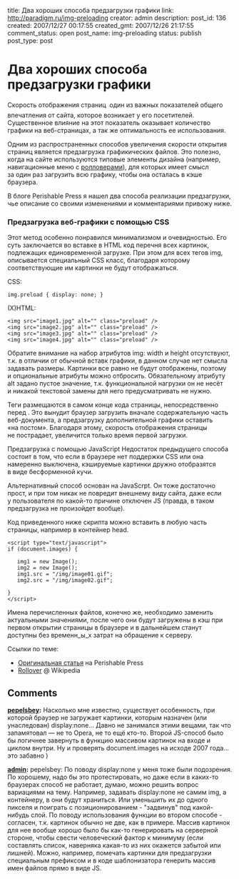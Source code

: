title: Два хороших способа предзагрузки графики
link: http://paradigm.ru/img-preloading
creator: admin
description: 
post_id: 136
created: 2007/12/27 00:17:55
created_gmt: 2007/12/26 21:17:55
comment_status: open
post_name: img-preloading
status: publish
post_type: post

# Два хороших способа предзагрузки графики

Скорость отображения страниц  один из важных показателей общего впечатления от сайта, которое возникает у его посетителей. Существенное влияние на этот показатель оказывает количество графики на веб-страницах, а так же оптимальность ее использования.

Одним из распространенных способов увеличения скорости открытия страниц является предзагрузка графикических файлов. Это полезно, когда на сайте используются типовые элементы дизайна (например, навигационные меню c [ролловерами](http://b23.ru/clr)), для которых имеет смысл за один раз загрузить всю графику, чтобы она осталась в кэше браузера.

В блоге Perishable Press я нашел два способа реализации предзагрузки, чье описание со своими изменениями и комментариями привожу ниже. 

### Предзагрузка веб-графики с помощью CSS

Этот метод особенно понравился минимализмом и очевидностью. Его суть заключается во вставке в HTML код перечня всех картинок, подлежащих единовременной загрузке. При этом для всех тегов img, описывается специальный CSS класс, благодаря которому соответствующие им картинки не будут отображаться.

CSS: 
    
    img.preload { display: none; }

(X)HTML: 
    
    <img src="image1.jpg" alt="" class="preload" />
    <img src="image2.jpg" alt="" class="preload" />
    <img src="image3.jpg" alt="" class="preload" />
    <img src="image4.jpg" alt="" class="preload" />

Обратите внимание на набор атрибутов img: width и height отсутствуют, т.к. в отличии от обычной вставк графики, в данном случае нет смысла задавать размеры. Картинки все равно не будут отображены, поэтому и опциональные атрибуты можно отбросить. Обязательному атрибуту alt задано пустое значение, т.к. функциональной нагрузки он не несёт и никакой текстовой замены для него предусматривать не нужно.

Теги размещаются в самом конце кода страницы, непосредственно перед . Это вынудит браузер загрузить вначале содержательную часть веб-документа, а предзагрузку дополнительной графики оставить «на постом». Благодаря этому, скорость отображения страницы не пострадает, увеличится только время первой загрузки.

Предзагрузка с помощью JavaScript Недостаток предыдущего способа состоит в том, что если в браузере нет поддержки CSS или она намеренно выключена, кэшируемые картинки дружно отобразятся в виде бесформенной кучи.

Альтернативный способ основан на JavaScrpt. Он тоже достаточно прост, и при том никак не повредит внешнему виду сайта, даже если у пользователя по какой-то причине отключен JS (правда, в таком предзагрузка не произойдет вообще).

Код приведенного ниже скрипта можно вставить в любую часть страницы, например в контейнер head.
    
    <script type="text/javascript">
    if (document.images) {
    
       img1 = new Image();
       img2 = new Image();
       img1.src = "/img/image01.gif";
       img2.src = "/img/image02.gif";
    
    }
    </script>

Имена перечисленных файлов, конечно же, необходимо заменить актуальными значениями, после чего они будут загружены в кэш при первом открытии страницы в браузере и в дальнейшем станут доступны без временн_ы_х затрат на обращение к серверу.

Ссылки по теме: 

  * [Оригинальная статья](http://perishablepress.com/press/2006/11/14/preloading-images-with-css-and-javascript/) на Perishable Press
  * [Rollover](http://b23.ru/clr) @ Wikipedia

## Comments

**[pepelsbey](#137 "2007/12/27 00:45:38"):** Насколько мне известно, существует особенность, при которой браузер не загружает картинки, которым назначен (или унаследован) display:none… Давно не занимался этими вещами, так что запамятовал — не то Opera, не то ещё кто-то. Второй JS-способ было бы логичнее завернуть в функцию массивом картинок на входе и циклом внутри. Ну и проверять document.images на исходе 2007 года… это забавно )

**[admin](#140 "2007/12/27 01:38:54"):** pepelsbey: По поводу display:none у меня тоже были подозрения. По хорошему, надо бы это протестировать, но даже если в каких-то браузерах способ не работает, думаю, можно решить вопрос вариациями на тему. Например, задавать display:none не самим img, а контейнеру, в они будут храниться. Или уменьшить их до одного пикселя и поиграть с позиционированием - "задвинув" под какой-нибудь слой. По поводу использования функции во втором способе - согласен, т.к. картинок обычно не две, как в примере. Массив картинок для нее вообще хорошо было бы как-то генерировать на серверной стороне, чтобы свести человеческий фактор к минимуму (если составлять список, наверняка какая-то из них окажется забытой или лишней). Можно, например, помечать картинки для предзагрузки специальным префиксом и в коде шаблонизатора генерить массив имен файлов прямо в виде JS.

